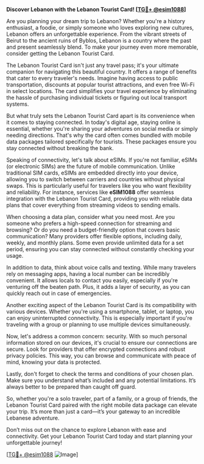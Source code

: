 **Discover Lebanon with the Lebanon Tourist Card! [[TG💪+ @esim1088](https://t.me/s/esim1088)]**

Are you planning your dream trip to Lebanon? Whether you're a history enthusiast, a foodie, or simply someone who loves exploring new cultures, Lebanon offers an unforgettable experience. From the vibrant streets of Beirut to the ancient ruins of Byblos, Lebanon is a country where the past and present seamlessly blend. To make your journey even more memorable, consider getting the Lebanon Tourist Card.

The Lebanon Tourist Card isn't just any travel pass; it's your ultimate companion for navigating this beautiful country. It offers a range of benefits that cater to every traveler's needs. Imagine having access to public transportation, discounts at popular tourist attractions, and even free Wi-Fi in select locations. The card simplifies your travel experience by eliminating the hassle of purchasing individual tickets or figuring out local transport systems. 

But what truly sets the Lebanon Tourist Card apart is its convenience when it comes to staying connected. In today's digital age, staying online is essential, whether you're sharing your adventures on social media or simply needing directions. That's why the card often comes bundled with mobile data packages tailored specifically for tourists. These packages ensure you stay connected without breaking the bank. 

Speaking of connectivity, let's talk about eSIMs. If you're not familiar, eSIMs (or electronic SIMs) are the future of mobile communication. Unlike traditional SIM cards, eSIMs are embedded directly into your device, allowing you to switch between carriers and countries without physical swaps. This is particularly useful for travelers like you who want flexibility and reliability. For instance, services like **eSIM1088** offer seamless integration with the Lebanon Tourist Card, providing you with reliable data plans that cover everything from streaming videos to sending emails.

When choosing a data plan, consider what you need most. Are you someone who prefers a high-speed connection for streaming and browsing? Or do you need a budget-friendly option that covers basic communication? Many providers offer flexible options, including daily, weekly, and monthly plans. Some even provide unlimited data for a set period, ensuring you can stay connected without constantly checking your usage.

In addition to data, think about voice calls and texting. While many travelers rely on messaging apps, having a local number can be incredibly convenient. It allows locals to contact you easily, especially if you're venturing off the beaten path. Plus, it adds a layer of security, as you can quickly reach out in case of emergencies.

Another exciting aspect of the Lebanon Tourist Card is its compatibility with various devices. Whether you're using a smartphone, tablet, or laptop, you can enjoy uninterrupted connectivity. This is especially important if you're traveling with a group or planning to use multiple devices simultaneously. 

Now, let's address a common concern: security. With so much personal information stored on our devices, it's crucial to ensure our connections are secure. Look for providers that offer encrypted connections and robust privacy policies. This way, you can browse and communicate with peace of mind, knowing your data is protected.

Lastly, don't forget to check the terms and conditions of your chosen plan. Make sure you understand what’s included and any potential limitations. It’s always better to be prepared than caught off guard.

So, whether you're a solo traveler, part of a family, or a group of friends, the Lebanon Tourist Card paired with the right mobile data package can elevate your trip. It’s more than just a card—it’s your gateway to an incredible Lebanese adventure. 

Don’t miss out on the chance to explore Lebanon with ease and connectivity. Get your Lebanon Tourist Card today and start planning your unforgettable journey! 

[[TG💪+ @esim1088](https://t.me/s/esim1088) ![Image](https://i.postimg.cc/Y0z9fWf4/image.png)]